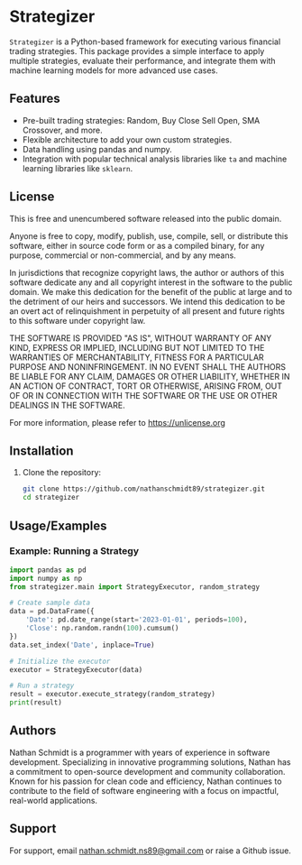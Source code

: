 # Strategizer

`Strategizer` is a Python-based framework for executing various financial trading strategies. This package provides a simple interface to apply multiple strategies, evaluate their performance, and integrate them with machine learning models for more advanced use cases.


## Features
- Pre-built trading strategies: Random, Buy Close Sell Open, SMA Crossover, and more.
- Flexible architecture to add your own custom strategies.
- Data handling using pandas and numpy.
- Integration with popular technical analysis libraries like `ta` and machine learning libraries like `sklearn`.


## License

This is free and unencumbered software released into the public domain.

Anyone is free to copy, modify, publish, use, compile, sell, or
distribute this software, either in source code form or as a compiled
binary, for any purpose, commercial or non-commercial, and by any
means.

In jurisdictions that recognize copyright laws, the author or authors
of this software dedicate any and all copyright interest in the
software to the public domain. We make this dedication for the benefit
of the public at large and to the detriment of our heirs and
successors. We intend this dedication to be an overt act of
relinquishment in perpetuity of all present and future rights to this
software under copyright law.

THE SOFTWARE IS PROVIDED "AS IS", WITHOUT WARRANTY OF ANY KIND,
EXPRESS OR IMPLIED, INCLUDING BUT NOT LIMITED TO THE WARRANTIES OF
MERCHANTABILITY, FITNESS FOR A PARTICULAR PURPOSE AND NONINFRINGEMENT.
IN NO EVENT SHALL THE AUTHORS BE LIABLE FOR ANY CLAIM, DAMAGES OR
OTHER LIABILITY, WHETHER IN AN ACTION OF CONTRACT, TORT OR OTHERWISE,
ARISING FROM, OUT OF OR IN CONNECTION WITH THE SOFTWARE OR THE USE OR
OTHER DEALINGS IN THE SOFTWARE.

For more information, please refer to <https://unlicense.org>


## Installation

1. Clone the repository:
   ```bash
   git clone https://github.com/nathanschmidt89/strategizer.git
   cd strategizer


## Usage/Examples

### Example: Running a Strategy

```python
import pandas as pd
import numpy as np
from strategizer.main import StrategyExecutor, random_strategy

# Create sample data
data = pd.DataFrame({
    'Date': pd.date_range(start='2023-01-01', periods=100),
    'Close': np.random.randn(100).cumsum()
})
data.set_index('Date', inplace=True)

# Initialize the executor
executor = StrategyExecutor(data)

# Run a strategy
result = executor.execute_strategy(random_strategy)
print(result)
```


## Authors

Nathan Schmidt is a  programmer with years of experience in software development. Specializing in innovative programming solutions, Nathan has a commitment to open-source development and community collaboration. Known for his passion for clean code and efficiency, Nathan continues to contribute to the field of software engineering with a focus on impactful, real-world applications.


## Support

For support, email nathan.schmidt.ns89@gmail.com or raise a Github issue.

